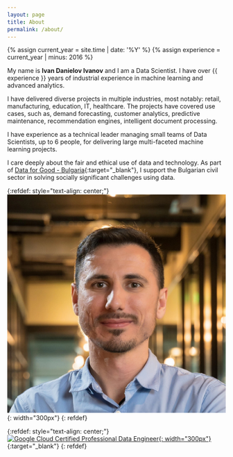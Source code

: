 ```yaml
---
layout: page
title: About
permalink: /about/
---
```


{% assign current_year = site.time | date: '%Y' %}
{% assign experience = current_year | minus: 2016 %}

My name is __Ivan Danielov Ivanov__ and I am a Data Scientist. I have over {{ experience }} years of industrial experience in machine learning and advanced analytics.

I have delivered diverse projects in multiple industries, most notably: retail, manufacturing, education, IT, healthcare. The projects have covered use cases, such as, demand forecasting, customer analytics, predictive maintenance, recommendation engines, intelligent document processing.

I have experience as a technical leader managing small teams of Data Scientists, up to 6 people, for delivering large multi-faceted machine learning projects.

I care deeply about the fair and ethical use of data and technology. As part of [Data for Good - Bulgaria](https://data-for-good.bg){:target="_blank"}, I support the Bulgarian civil sector in solving socially significant challenges using data.

{:refdef: style="text-align: center;"}
![{{ site.title }}](/assets/images/ivan_danielov_ivanov_data_scientist.jpg){: width="300px"}
{: refdef}

{:refdef: style="text-align: center;"}
[![Google Cloud Certified Professional Data Engineer](https://templates.images.credential.net/16590189412502689960209276019161.png){: width="300px"}](https://www.credential.net/fce200c0-9908-4aef-a9c8-b703074211ae){:target="_blank"}
{: refdef}
